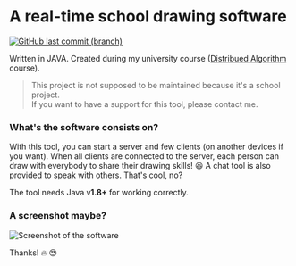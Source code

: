 # A real-time school drawing software
[![GitHub last commit (branch)](https://img.shields.io/github/last-commit/utarwyn/realtime-school-drawing-soft/master.svg?style=flat-square)](https://github.com/utarwyn/realtime-school-drawing-soft/commits/master)

Written in JAVA. Created during my university course ([Distribued Algorithm](https://en.wikipedia.org/wiki/Distributed_algorithm) course).

>
> This project is not supposed to be maintained because it's a school project.\
> If you want to have a support for this tool, please contact me. 
>


### What's the software consists on?

With this tool, you can start a server and few clients (on another devices if you want).
When all clients are connected to the server, each person can draw with everybody to share their drawing skills! :smiley:
A chat tool is also provided to speak with others. That's cool, no?

The tool needs Java v**1.8+** for working correctly.

### A screenshot maybe?

![Screenshot of the software](https://i.imgur.com/hiiSiXM.png)

Thanks! :fire: :heart_eyes: